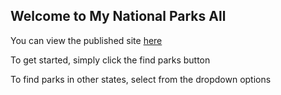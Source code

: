 ## Welcome to My National Parks All

You can view the published site [here](https://parks.netlify.app/)

To get started, simply click the find parks button

To find parks in other states, select from the dropdown options


